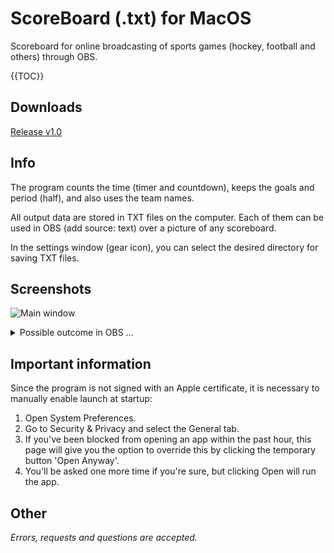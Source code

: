 # ScoreBoard (.txt) for MacOS
Scoreboard for online broadcasting of sports games (hockey, football and others) through OBS.



{{TOC}}
## Downloads
[Release v1.0](https://github.com/kopsap4ik/ScoreBoard/releases/tag/1.0)
## Info
The program counts the time (timer and countdown), keeps the goals and period (half), and also uses the team names.

All output data are stored in TXT files on the computer. Each of them can be used in OBS (add source: text) over a picture of any scoreboard.

In the settings window (gear icon), you can select the desired directory for saving TXT files.
## Screenshots

![Main window](https://user-images.githubusercontent.com/61139898/91485933-4190fe00-e8b4-11ea-86e5-4f6ea556a41d.png "ScoreBoard for macOS")
<details>
<summary>Possible outcome in OBS ...</summary>
![Possible outcome in OBS](https://user-images.githubusercontent.com/61139898/91486208-9af92d00-e8b4-11ea-9844-2f80877b539b.jpg "result ScoreBoard OBS")
</details>

## Important information
Since the program is not signed with an Apple certificate, it is necessary to manually enable launch at startup:
1. Open System Preferences.
2. Go to Security & Privacy and select the General tab.
3. If you've been blocked from opening an app within the past hour, this page will give you the option to override this by clicking the temporary button 'Open Anyway'.
4. You'll be asked one more time if you're sure, but clicking Open will run the app.

## Other
*Errors, requests and questions are accepted.*
